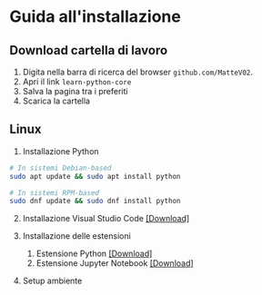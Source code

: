 # Guida all'installazione

## Download cartella di lavoro
1. Digita nella barra di ricerca del browser `github.com/MatteV02`. 
2. Apri il link `learn-python-core`
3. Salva la pagina tra i preferiti
4. Scarica la cartella

## Linux

1. Installazione Python

```bash
# In sistemi Debian-based
sudo apt update && sudo apt install python
```
```bash
# In sistemi RPM-based
sudo dnf update && sudo dnf install python
```

2. Installazione Visual Studio Code [[Download]](https://code.visualstudio.com/Download)

3. Installazione delle estensioni  
    1. Estensione Python [[Download]](https://marketplace.visualstudio.com/items?itemName=ms-python.python)
    2. Estensione Jupyter Notebook [[Download]](https://marketplace.visualstudio.com/items?itemName=ms-toolsai.jupyter)

4. Setup ambiente

